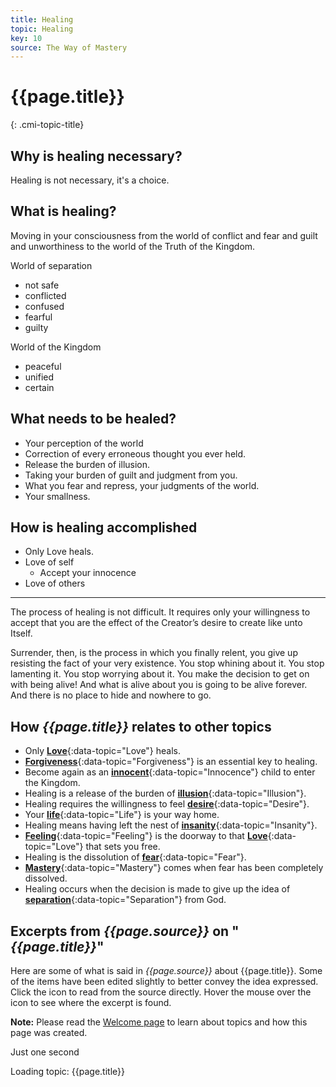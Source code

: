 ```yaml
---
title: Healing
topic: Healing
key: 10
source: The Way of Mastery
---
```


# {{page.title}}
{: .cmi-topic-title}

## Why is healing necessary?

Healing is not necessary, it's a choice.

## What is healing?

Moving in your consciousness from the world of conflict and fear and guilt and
unworthiness to the world of the Truth of the Kingdom.

World of separation
* not safe
* conflicted
* confused
* fearful
* guilty

World of the Kingdom
* peaceful
* unified
* certain

## What needs to be healed?

* Your perception of the world
* Correction of every erroneous thought you ever held.
* Release the burden of illusion.
* Taking your burden of guilt and judgment from you.
* What you fear and repress, your judgments of the world.
* Your smallness.

## How is healing accomplished

* Only Love heals.
* Love of self
    * Accept your innocence
* Love of others

-----

The process of healing is not difficult. It requires only your willingness to
accept that you are the effect of the Creator’s desire to create like unto
Itself.

Surrender, then, is the process in which you finally relent, you give up
resisting the fact of your very existence. You stop whining about it. You stop
lamenting it. You stop worrying about it. You make the decision to get on with
being alive! And what is alive about you is going to be alive forever. And
there is no place to hide and nowhere to go.

## How *{{page.title}}* relates to other topics

* Only [**Love**](/t/wom/topics/love/){:data-topic="Love"} heals.
* [**Forgiveness**](/t/wom/topics/forgiveness/){:data-topic="Forgiveness"} is an essential key to healing.
* Become again as an [**innocent**](/t/wom/topics/innocence/){:data-topic="Innocence"} child to enter the Kingdom.
* Healing is a release of the burden of [**illusion**](/t/wom/topics/illusion/){:data-topic="Illusion"}.
* Healing requires the willingness to feel [**desire**](/t/wom/topics/desire/){:data-topic="Desire"}.
* Your [**life**](/t/wom/topics/life/){:data-topic="Life"} is your way home.
* Healing means having left the nest of [**insanity**](/t/wom/topics/insanity/){:data-topic="Insanity"}.
* [**Feeling**](/t/wom/topics/feeling/){:data-topic="Feeling"} is the doorway to that [**Love**](/t/wom/topics/love/){:data-topic="Love"} that sets you free.
* Healing is the dissolution of [**fear**](/t/wom/topcis/fear/){:data-topic="Fear"}.
* [**Mastery**](/t/wom/topics/mastery/){:data-topic="Mastery"} comes when fear has been completely dissolved.
* Healing occurs when the decision is made to give up the idea of [**separation**](/t/wom/topics/separation/){:data-topic="Separation"} from God.

## Excerpts from *{{page.source}}* on "*{{page.title}}*"

Here are some of what is said in *{{page.source}}* about {{page.title}}. Some
of the items have been edited slightly to better convey the idea expressed.
Click the <i class="linkify icon"></i> icon to read from the source directly.
Hover the mouse over the icon to see where the excerpt is found.

**Note:** Please read the [Welcome page](/t/wom/topics/welcome/) to learn about
topics and how this page was created.

<div class="ui basic segments topic-summary-list">
  <div class="ui icon message">
    <i class="notched circle loading icon"></i>
    <div class="content">
      <div class="header">
        Just one second
      </div>
      <p>Loading topic: {{page.title}}</p>
    </div>
  </div>
</div>

